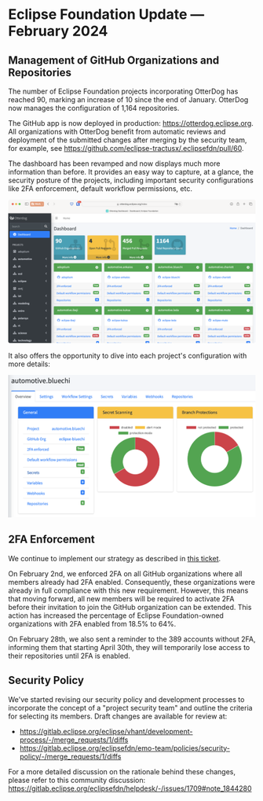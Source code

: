 # Eclipse Foundation Update — February 2024
 
## Management of GitHub Organizations and Repositories

The number of Eclipse Foundation projects incorporating OtterDog has reached 90, marking an increase of 10 since the end of January. OtterDog now manages the configuration of 1,164 repositories.

The GitHub app is now deployed in production: https://otterdog.eclipse.org. All organizations with OtterDog benefit from automatic reviews and deployment of the submitted changes after merging by the security team, for example, see https://github.com/eclipse-tractusx/.eclipsefdn/pull/60.

The dashboard has been revamped and now displays much more information than before. It provides an easy way to capture, at a glance, the security posture of the projects, including important security configurations like 2FA enforcement, default workflow permissions, etc.

![OtterDog dashboard](pic-2024-02/otterdog.png)

It also offers the opportunity to dive into each project's configuration with more details:

![OtterDog — Eclpise BlueChi Page](pic-2024-02/bluechi.png)

## 2FA Enforcement

We continue to implement our strategy as described in [this ticket](https://gitlab.eclipse.org/eclipsefdn/helpdesk/-/issues/477#note_1610474).

On February 2nd, we enforced 2FA on all GitHub organizations where all members already had 2FA enabled. Consequently, these organizations were already in full compliance with this new requirement. However, this means that moving forward, all new members will be required to activate 2FA before their invitation to join the GitHub organization can be extended. This action has increased the percentage of Eclipse Foundation-owned organizations with 2FA enabled from 18.5% to 64%.

On February 28th, we also sent a reminder to the 389 accounts without 2FA, informing them that starting April 30th, they will temporarily lose access to their repositories until 2FA is enabled.

## Security Policy

We've started revising our security policy and development processes to incorporate the concept of a "project security team" and outline the criteria for selecting its members. Draft changes are available for review at:

* https://gitlab.eclipse.org/eclipse/vhant/development-process/-/merge_requests/1/diffs
* https://gitlab.eclipse.org/eclipsefdn/emo-team/policies/security-policy/-/merge_requests/1/diffs
  
For a more detailed discussion on the rationale behind these changes, please refer to this community discussion: https://gitlab.eclipse.org/eclipsefdn/helpdesk/-/issues/1709#note_1844280 
